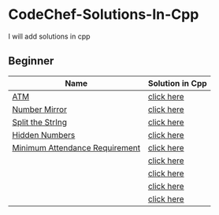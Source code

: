 # CodeChef-Solutions-In-Cpp
I will add solutions in cpp

## Beginner
|Name|Solution in Cpp|
|---|---|
|[ATM](https://www.codechef.com/problems/HS08TEST)|[click here](https://github.com/arpit456jain/CodeChef-Solutions-In-Cpp/blob/master/Beginner/ATM.cpp)||
|[Number Mirror](https://www.codechef.com/problems/START01)|[click here](https://github.com/arpit456jain/CodeChef-Solutions-In-Cpp/blob/master/Beginner/Number_Mirror.cpp)|
| [Split the StrIng](https://www.codechef.com/problems/SPLITIT) |[click here](https://github.com/arpit456jain/CodeChef-Solutions-In-Cpp/blob/master/Beginner/Split_the_String.cpp)|
| [Hidden Numbers](https://www.codechef.com/problems/UWCOI21A) |[click here](https://github.com/arpit456jain/CodeChef-Solutions-In-Cpp/blob/master/Beginner/Number_Mirror.cpp)|
| [Minimum Attendance Requirement](https://www.codechef.com/problems/ATTENDU) |[click here](https://github.com/arpit456jain/CodeChef-Solutions-In-Cpp/blob/master/Beginner/Minimum_Attendance_Requirement.cpp)|
| []() |[click here]()|
| []() |[click here]()|
| []() |[click here]()|
| []() |[click here]()|
